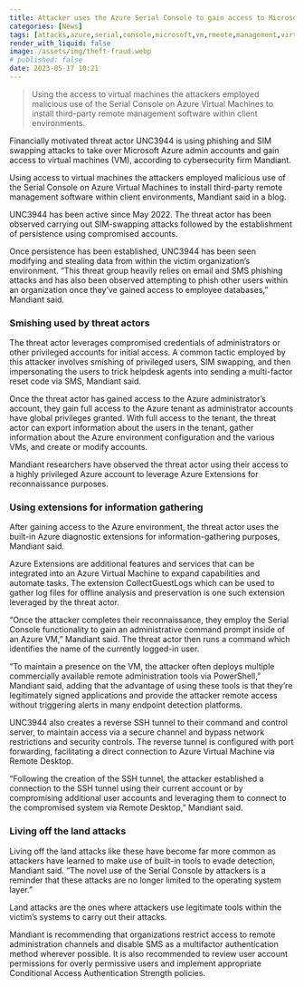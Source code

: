```yaml
---
title: Attacker uses the Azure Serial Console to gain access to Microsoft VM
categories: [News]
tags: [attacks,azure,serial,console,microsoft,vm,rmeote,management,virtual,machines]
render_with_liquid: false
image: /assets/img/theft-fraud.webp
# published: false
date: 2023-05-17 10:21
---
```


> Using the access to virtual machines the attackers employed malicious use of the Serial Console on Azure Virtual Machines to install third-party remote management software within client environments.

Financially motivated threat actor UNC3944 is using phishing and SIM swapping attacks to take over Microsoft Azure admin accounts and gain access to virtual machines (VM), according to cybersecurity firm Mandiant.

Using access to virtual machines the attackers employed malicious use of the Serial Console on Azure Virtual Machines to install third-party remote management software within client environments, Mandiant said in a blog.

UNC3944 has been active since May 2022. The threat actor has been observed carrying out SIM-swapping attacks followed by the establishment of persistence using compromised accounts.

Once persistence has been established, UNC3944 has been seen modifying and stealing data from within the victim organization’s environment. “This threat group heavily relies on email and SMS phishing attacks and has also been observed attempting to phish other users within an organization once they’ve gained access to employee databases,” Mandiant said.

### Smishing used by threat actors

The threat actor leverages compromised credentials of administrators or other privileged accounts for initial access. A common tactic employed by this attacker involves smishing of privileged users, SIM swapping, and then impersonating the users to trick helpdesk agents into sending a multi-factor reset code via SMS, Mandiant said.

Once the threat actor has gained access to the Azure administrator’s account, they gain full access to the Azure tenant as administrator accounts have global privileges granted. With full access to the tenant, the threat actor can export information about the users in the tenant, gather information about the Azure environment configuration and the various VMs, and create or modify accounts.

Mandiant researchers have observed the threat actor using their access to a highly privileged Azure account to leverage Azure Extensions for reconnaissance purposes.

### Using extensions for information gathering 

After gaining access to the Azure environment, the threat actor uses the built-in Azure diagnostic extensions for information-gathering purposes, Mandiant said. 

Azure Extensions are additional features and services that can be integrated into an Azure Virtual Machine to expand capabilities and automate tasks. The extension CollectGuestLogs which can be used to gather log files for offline analysis and preservation is one such extension leveraged by the threat actor.

“Once the attacker completes their reconnaissance, they employ the Serial Console functionality to gain an administrative command prompt inside of an Azure VM,” Mandiant said. The threat actor then runs a command which identifies the name of the currently logged-in user.

“To maintain a presence on the VM, the attacker often deploys multiple commercially available remote administration tools via PowerShell,” Mandiant said, adding that the advantage of using these tools is that they’re legitimately signed applications and provide the attacker remote access without triggering alerts in many endpoint detection platforms. 

UNC3944 also creates a reverse SSH tunnel to their command and control server, to maintain access via a secure channel and bypass network restrictions and security controls. The reverse tunnel is configured with port forwarding, facilitating a direct connection to Azure Virtual Machine via Remote Desktop.

“Following the creation of the SSH tunnel, the attacker established a connection to the SSH tunnel using their current account or by compromising additional user accounts and leveraging them to connect to the compromised system via Remote Desktop,” Mandiant said.

### Living off the land attacks
Living off the land attacks like these have become far more common as attackers have learned to make use of built-in tools to evade detection, Mandiant said. “The novel use of the Serial Console by attackers is a reminder that these attacks are no longer limited to the operating system layer.” 

Land attacks are the ones where attackers use legitimate tools within the victim’s systems to carry out their attacks.

Mandiant is recommending that organizations restrict access to remote administration channels and disable SMS as a multifactor authentication method wherever possible. It is also recommended to review user account permissions for overly permissive users and implement appropriate Conditional Access Authentication Strength policies.